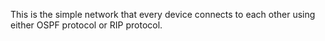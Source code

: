 This is the simple network that every device connects to each other using either OSPF protocol or RIP protocol.
